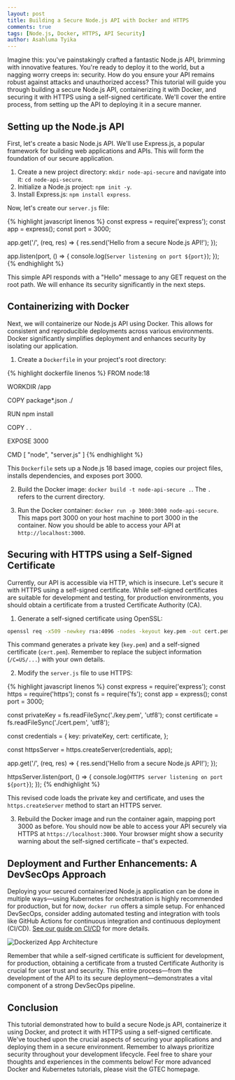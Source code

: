 ```yaml
---
layout: post
title: Building a Secure Node.js API with Docker and HTTPS
comments: true
tags: [Node.js, Docker, HTTPS, API Security]
author: Asahluma Tyika
---
```


Imagine this: you've painstakingly crafted a fantastic Node.js API, brimming with innovative features.  You're ready to deploy it to the world, but a nagging worry creeps in: security. How do you ensure your API remains robust against attacks and unauthorized access? This tutorial will guide you through building a secure Node.js API, containerizing it with Docker, and securing it with HTTPS using a self-signed certificate.  We'll cover the entire process, from setting up the API to deploying it in a secure manner.


## Setting up the Node.js API

First, let's create a basic Node.js API. We'll use Express.js, a popular framework for building web applications and APIs.  This will form the foundation of our secure application.

1.  Create a new project directory: `mkdir node-api-secure` and navigate into it: `cd node-api-secure`.
2.  Initialize a Node.js project: `npm init -y`.
3.  Install Express.js: `npm install express`.


Now, let's create our `server.js` file:

{% highlight javascript linenos %}
const express = require('express');
const app = express();
const port = 3000;

app.get('/', (req, res) => {
  res.send('Hello from a secure Node.js API!');
});

app.listen(port, () => {
  console.log(`Server listening on port ${port}`);
});
{% endhighlight %}

This simple API responds with a "Hello" message to any GET request on the root path.  We will enhance its security significantly in the next steps.


## Containerizing with Docker

Next, we will containerize our Node.js API using Docker. This allows for consistent and reproducible deployments across various environments. Docker significantly simplifies deployment and enhances security by isolating our application.

1.  Create a `Dockerfile` in your project's root directory:

{% highlight dockerfile linenos %}
FROM node:18

WORKDIR /app

COPY package*.json ./

RUN npm install

COPY . .

EXPOSE 3000

CMD [ "node", "server.js" ]
{% endhighlight %}

This `Dockerfile` sets up a Node.js 18 based image, copies our project files, installs dependencies, and exposes port 3000.


2.  Build the Docker image: `docker build -t node-api-secure .`.  The `. ` refers to the current directory.


3.  Run the Docker container: `docker run -p 3000:3000 node-api-secure`.  This maps port 3000 on your host machine to port 3000 in the container.  Now you should be able to access your API at `http://localhost:3000`.



## Securing with HTTPS using a Self-Signed Certificate

Currently, our API is accessible via HTTP, which is insecure. Let's secure it with HTTPS using a self-signed certificate.  While self-signed certificates are suitable for development and testing, for production environments, you should obtain a certificate from a trusted Certificate Authority (CA).

1.  Generate a self-signed certificate using OpenSSL:

```bash
openssl req -x509 -newkey rsa:4096 -nodes -keyout key.pem -out cert.pem -days 365 -subj "/C=US/ST=CA/L=SanFrancisco/O=MyOrg/CN=localhost"
```

This command generates a private key (`key.pem`) and a self-signed certificate (`cert.pem`).  Remember to replace the subject information (`/C=US/...`) with your own details.

2.  Modify the `server.js` file to use HTTPS:

{% highlight javascript linenos %}
const express = require('express');
const https = require('https');
const fs = require('fs');
const app = express();
const port = 3000;

const privateKey = fs.readFileSync('./key.pem', 'utf8');
const certificate = fs.readFileSync('./cert.pem', 'utf8');

const credentials = {
  key: privateKey,
  cert: certificate,
};

const httpsServer = https.createServer(credentials, app);

app.get('/', (req, res) => {
  res.send('Hello from a secure Node.js API!');
});

httpsServer.listen(port, () => {
  console.log(`HTTPS server listening on port ${port}`);
});
{% endhighlight %}

This revised code loads the private key and certificate, and uses the `https.createServer` method to start an HTTPS server.


3. Rebuild the Docker image and run the container again, mapping port 3000 as before.  You should now be able to access your API securely via HTTPS at `https://localhost:3000`.  Your browser might show a security warning about the self-signed certificate – that's expected.


##  Deployment and Further Enhancements: A DevSecOps Approach


Deploying your secured containerized Node.js application can be done in multiple ways—using Kubernetes for orchestration is highly recommended for production, but for now, `docker run` offers a simple setup.  For enhanced DevSecOps, consider adding automated testing and integration with tools like GitHub Actions for continuous integration and continuous deployment (CI/CD).   [See our guide on CI/CD](https://gtec0.github.io/cicd-guide/) for more details.


![Dockerized App Architecture](docker-architecture.png)


Remember that while a self-signed certificate is sufficient for development, for production, obtaining a certificate from a trusted Certificate Authority is crucial for user trust and security.  This entire process—from the development of the API to its secure deployment—demonstrates a vital component of a strong DevSecOps pipeline.


## Conclusion

This tutorial demonstrated how to build a secure Node.js API, containerize it using Docker, and protect it with HTTPS using a self-signed certificate.  We've touched upon the crucial aspects of securing your applications and deploying them in a secure environment.  Remember to always prioritize security throughout your development lifecycle.  Feel free to share your thoughts and experiences in the comments below!  For more advanced Docker and Kubernetes tutorials, please visit the GTEC homepage.
